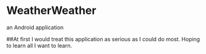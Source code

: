 # WeatherWeather
an Android application
<br>

##At first
I would treat this application as serious as I could do most. Hoping to learn all I want to learn.
